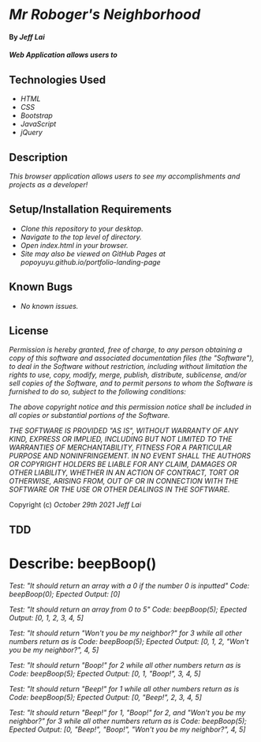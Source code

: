 # _Mr Roboger's Neighborhood_

#### By _**Jeff Lai**_

#### _Web Application allows users to_

## Technologies Used

* _HTML_
* _CSS_
* _Bootstrap_
* _JavaScript_
* _jQuery_

## Description

_This browser application allows users to see my accomplishments and projects as a developer!_

## Setup/Installation Requirements

* _Clone this repository to your desktop._
* _Navigate to the top level of directory._
* _Open index.html in your browser._
* _Site may also be viewed on GitHub Pages at popoyuyu.github.io/portfolio-landing-page_



## Known Bugs

* _No known issues._

## License

_Permission is hereby granted, free of charge, to any person obtaining a copy
of this software and associated documentation files (the "Software"), to deal
in the Software without restriction, including without limitation the rights
to use, copy, modify, merge, publish, distribute, sublicense, and/or sell
copies of the Software, and to permit persons to whom the Software is
furnished to do so, subject to the following conditions:_

_The above copyright notice and this permission notice shall be included in all
copies or substantial portions of the Software._

_THE SOFTWARE IS PROVIDED "AS IS", WITHOUT WARRANTY OF ANY KIND, EXPRESS OR
IMPLIED, INCLUDING BUT NOT LIMITED TO THE WARRANTIES OF MERCHANTABILITY,
FITNESS FOR A PARTICULAR PURPOSE AND NONINFRINGEMENT. IN NO EVENT SHALL THE
AUTHORS OR COPYRIGHT HOLDERS BE LIABLE FOR ANY CLAIM, DAMAGES OR OTHER
LIABILITY, WHETHER IN AN ACTION OF CONTRACT, TORT OR OTHERWISE, ARISING FROM,
OUT OF OR IN CONNECTION WITH THE SOFTWARE OR THE USE OR OTHER DEALINGS IN THE
SOFTWARE._


Copyright (c) _October 29th 2021_ _Jeff Lai_

## TDD

# Describe: beepBoop()

_Test: "It should return an array with a 0 if the number 0 is inputted"_
_Code: beepBoop(0);_
_Epected Output: [0]_

_Test: "It should return an array from 0 to 5"_
_Code: beepBoop(5);_
_Epected Output: [0, 1, 2, 3, 4, 5]_

_Test: "It should return "Won't you be my neighbor?" for 3 while all other numbers return as is_
_Code: beepBoop(5);_
_Epected Output: [0, 1, 2, "Won't you be my neighbor?", 4, 5]_

_Test: "It should return "Boop!" for 2 while all other numbers return as is_
_Code: beepBoop(5);_
_Epected Output: [0, 1, "Boop!", 3, 4, 5]_

_Test: "It should return "Beep!" for 1 while all other numbers return as is_
_Code: beepBoop(5);_
_Epected Output: [0, "Beep!", 2, 3, 4, 5]_

_Test: "It should return "Beep!" for 1, "Boop!" for 2, and "Won't you be my neighbor?" for 3 while all other numbers return as is_
_Code: beepBoop(5);_
_Epected Output: [0, "Beep!", "Boop!", "Won't you be my neighbor?", 4, 5]_